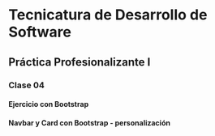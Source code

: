  <h1> Tecnicatura de Desarrollo de Software</h1>
 <h2> Práctica Profesionalizante I</h2>
 <h3> Clase 04</h3>
<h4> Ejercicio con Bootstrap</h4>
<h4> Navbar y Card con Bootstrap - personalización</h4>
